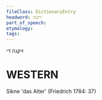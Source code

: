 ```yaml
---
fileClass: DictionaryEntry
headword: זיקנה
part_of_speech: 
etymology: 
tags: 
---
```

זיקנה
די

WESTERN
========

Sikne 'das Alter' {Friedrich 1784: 37}